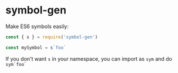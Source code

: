 # symbol-gen
Make ES6 symbols easily: 

```js
const { s } = require('symbol-gen')

const mySymbol = s`foo`
```
If you don't want `s` in your namespace, you can import as `sym` and do ``sym`foo` ``
